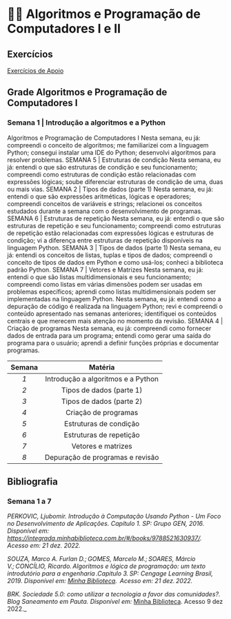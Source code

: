 # 👩‍💻 Algoritmos e Programação de Computadores I e II



## Exercícios
[Exercícios de Apoio](/Algoritmos-e-Programacao-I-II/Exercícios_apoio_I)

## Grade Algoritmos e Programação de Computadores I

### Semana 1 | Introdução a algoritmos e a Python
Algoritmos e Programação de Computadores I
Nesta semana, eu já:
compreendi o conceito de algoritmos;
me familiarizei com a linguagem Python;
consegui instalar uma IDE do Python;
desenvolvi algoritmos para resolver problemas.
SEMANA 5 | Estruturas de condição
Nesta semana, eu já:
entendi o que são estruturas de condição e seu funcionamento;
compreendi como estruturas de condição estão relacionadas
com expressões lógicas;
soube diferenciar estruturas de condição de uma, duas ou
mais vias.
SEMANA 2 | Tipos de dados (parte 1)
Nesta semana, eu já:
entendi o que são expressões aritméticas, lógicas e operadores;
compreendi conceitos de variáveis e strings;
relacionei os conceitos estudados durante a semana com o
desenvolvimento de programas.
SEMANA 6 | Estruturas de repetição
Nesta semana, eu já:
entendi o que são estruturas de repetição e seu funcionamento;
compreendi como estruturas de repetição estão relacionadas com
expressões lógicas e estruturas de condição;
vi a diferença entre estruturas de repetição disponíveis na
linguagem Python.
SEMANA 3 | Tipos de dados (parte 1)
Nesta semana, eu já:
entendi os conceitos de listas, tuplas e tipos de dados;
compreendi o conceito de tipos de dados em Python e como usá-los;
conheci a biblioteca padrão Python.
SEMANA 7 | Vetores e Matrizes
Nesta semana, eu já:
entendi o que são listas multidimensionais e seu
funcionamento;
compreendi como listas em várias dimensões podem ser
usadas em problemas específicos;
aprendi como listas multidimensionais podem ser
implementadas na linguagem Python.
Nesta semana, eu já:
entendi como a depuração de código é realizada na linguagem Python;
revi e compreendi o conteúdo apresentado nas semanas anteriores;
identifiquei os conteúdos centrais e que merecem mais atenção no
momento da revisão.
SEMANA 4 | Criação de programas
Nesta semana, eu já:
compreendi como fornecer dados de entrada para um programa;
entendi como gerar uma saída do programa para o usuário;
aprendi a definir funções próprias e documentar programas.

| **Semana** 	|             **Matéria**            	|
|:----------:	|:----------------------------------:	|
|     _1_    	| Introdução a algoritmos e a Python 	|
|     _2_    	|      Tipos de dados (parte 1)      	|
|     _3_    	|      Tipos de dados (parte 2)      	|
|     _4_    	|        Criação de programas        	|
|     _5_    	|       Estruturas de condição       	|
|     _6_    	|       Estruturas de repetição      	|
|     _7_    	|         Vetores e matrizes         	|
|     _8_    	|  Depuração de programas e revisão  	|

## Bibliografia 
### Semana 1 a 7
_PERKOVIC, Ljubomir. Introdução à Computação Usando Python - Um Foco no Desenvolvimento de Aplicações. Capítulo 1. SP: Grupo GEN, 2016.
Disponível em: https://integrada.minhabiblioteca.com.br/#/books/9788521630937/. Acesso em: 21 dez. 2022._

_SOUZA, Marco A. Furlan D.; GOMES, Marcelo M.; SOARES, Márcio V.; CONCÍLIO, Ricardo. Algoritmos e lógica de programação: um texto introdutório para a engenharia .Capitulo 3. SP: Cengage Learning Brasil, 2019.
Disponível em: [Minha Biblioteca](https://integrada.minhabiblioteca.com.br/#/books/9788522128150/).  Acesso em: 21 dez. 2022._

_BRK. Sociedade 5.0: como utilizar a tecnologia a favor das comunidades?. Blog Saneamento em Pauta.
Disponível em:_ [Minha Biblioteca](https://blog.brkambiental.com.br/sociedade-5-0/). Acesso 9 dez 2022._
